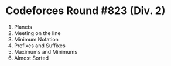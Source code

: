 # Codeforces Round #823 (Div. 2)

1. Planets
2. Meeting on the line 
3. Minimum Notation
4. Prefixes and Suffixes
5. Maximums and Minimums
6. Almost Sorted
